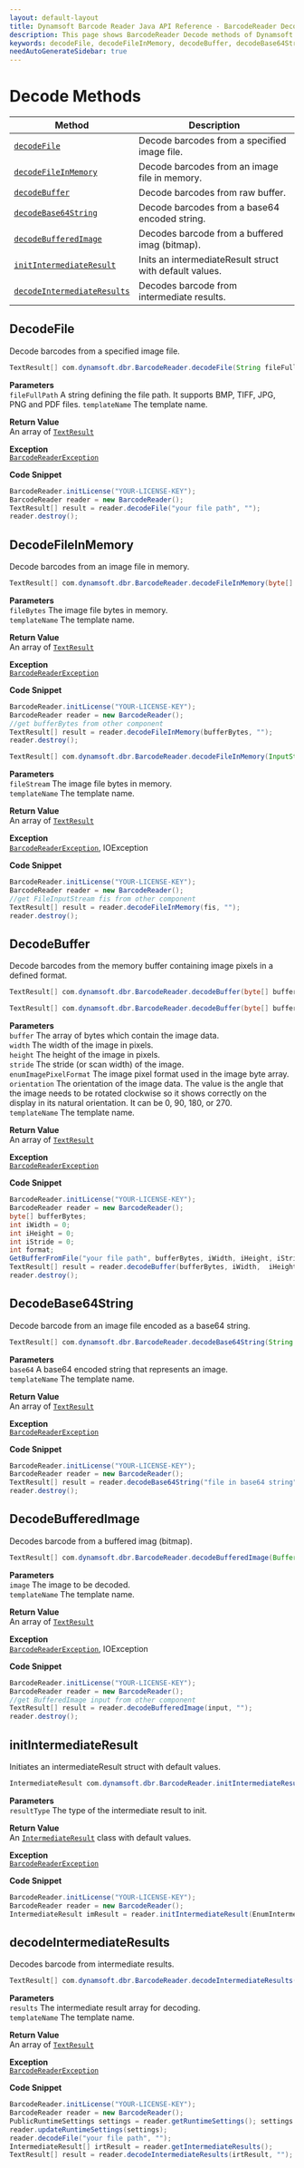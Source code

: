 ```yaml
---
layout: default-layout
title: Dynamsoft Barcode Reader Java API Reference - BarcodeReader Decode Methods
description: This page shows BarcodeReader Decode methods of Dynamsoft Barcode Reader for Java SDK API Reference.
keywords: decodeFile, decodeFileInMemory, decodeBuffer, decodeBase64String, decodeBufferedImage, decode methods, BarcodeReader, api reference, java
needAutoGenerateSidebar: true
---
```



# Decode Methods

  | Method               | Description |
  |----------------------|-------------|
  | [`decodeFile`](#decodefile) | Decode barcodes from a specified image file. |
  | [`decodeFileInMemory`](#decodefileinmemory) | Decode barcodes from an image file in memory. |
  | [`decodeBuffer`](#decodebuffer) | Decode barcodes from raw buffer. |
  | [`decodeBase64String`](#decodebase64string) | Decode barcodes from a base64 encoded string. |
  | [`decodeBufferedImage`](#decodebufferedimage) | Decodes barcode from a buffered imag (bitmap). |
  | [`initIntermediateResult`](#initintermediateresult) | Inits an intermediateResult struct with default values. |
  | [`decodeIntermediateResults`](#decodeintermediateresults) | Decodes barcode from intermediate results. |


## DecodeFile

Decode barcodes from a specified image file.

```java
TextResult[] com.dynamsoft.dbr.BarcodeReader.decodeFile(String fileFullPath, String templateName)	throws BarcodeReaderException	
```   
   
**Parameters**  
`fileFullPath`	A string defining the file path. It supports BMP, TIFF, JPG, PNG and PDF files.
`templateName`  The template name.

**Return Value**  
An array of [`TextResult`](../class/TextResult.md)

**Exception**  
[`BarcodeReaderException`](../class/BarcodeReaderException.md)

**Code Snippet**  
```java
BarcodeReader.initLicense("YOUR-LICENSE-KEY");
BarcodeReader reader = new BarcodeReader();
TextResult[] result = reader.decodeFile("your file path", "");
reader.destroy();
```




## DecodeFileInMemory

Decode barcodes from an image file in memory.   

```java
TextResult[] com.dynamsoft.dbr.BarcodeReader.decodeFileInMemory(byte[] fileBytes, String templateName) throws BarcodeReaderException
```   
   
**Parameters**  
`fileBytes` The image file bytes in memory.  
`templateName` The template name.

**Return Value**  
An array of [`TextResult`](../class/TextResult.md) 

**Exception**  
[`BarcodeReaderException`](../class/BarcodeReaderException.md)

**Code Snippet**  
```java
BarcodeReader.initLicense("YOUR-LICENSE-KEY");
BarcodeReader reader = new BarcodeReader();
//get bufferBytes from other component
TextResult[] result = reader.decodeFileInMemory(bufferBytes, "");
reader.destroy();
```



```java
TextResult[] com.dynamsoft.dbr.BarcodeReader.decodeFileInMemory(InputStream fileStream, String templateName) throws BarcodeReaderException, IOException
```   
   
**Parameters**  
`fileStream` The image file bytes in memory.  
`templateName` The template name.

**Return Value**  
An array of [`TextResult`](../class/TextResult.md)

**Exception**  
[`BarcodeReaderException`](../class/BarcodeReaderException.md), IOException

**Code Snippet**  
```java
BarcodeReader.initLicense("YOUR-LICENSE-KEY");
BarcodeReader reader = new BarcodeReader();
//get FileInputStream fis from other component
TextResult[] result = reader.decodeFileInMemory(fis, "");
reader.destroy();
```





## DecodeBuffer

Decode barcodes from the memory buffer containing image pixels in a defined format.

```java
TextResult[] com.dynamsoft.dbr.BarcodeReader.decodeBuffer(byte[] buffer, int width, int height, int stride, int enumImagePixelFormat, String templateName)	throws BarcodeReaderException

TextResult[] com.dynamsoft.dbr.BarcodeReader.decodeBuffer(byte[] buffer, int width, int height, int stride, int enumImagePixelFormat, int orientation, String templateName) throws BarcodeReaderException
```

**Parameters**  
`buffer` The array of bytes which contain the image data.  
`width` The width of the image in pixels.  
`height` The height of the image in pixels.  
`stride` The stride (or scan width) of the image.  
`enumImagePixelFormat` The image pixel format used in the image byte array.  
`orientation` The orientation of the image data. The value is the angle that the image needs to be rotated clockwise so it shows correctly on the display in its natural orientation. It can be 0, 90, 180, or 270.  
`templateName` The template name.

**Return Value**  
An array of [`TextResult`](../class/TextResult.md)

**Exception**  
[`BarcodeReaderException`](../class/BarcodeReaderException.md)

**Code Snippet**  
```java
BarcodeReader.initLicense("YOUR-LICENSE-KEY");
BarcodeReader reader = new BarcodeReader();
byte[] bufferBytes;
int iWidth = 0;
int iHeight = 0;
int iStride = 0;
int format;
GetBufferFromFile("your file path", bufferBytes, iWidth, iHeight, iStride, format);
TextResult[] result = reader.decodeBuffer(bufferBytes, iWidth,  iHeight, iStride, format, "");
reader.destroy();
```







## DecodeBase64String

Decode barcode from an image file encoded as a base64 string.

```java
TextResult[] com.dynamsoft.dbr.BarcodeReader.decodeBase64String(String base64, String templateName)	throws BarcodeReaderException
```   
   
**Parameters**  
`base64`	A base64 encoded string that represents an image.   
`templateName` The template name.

**Return Value**  
An array of [`TextResult`](../class/TextResult.md)

**Exception**  
[`BarcodeReaderException`](../class/BarcodeReaderException.md)

**Code Snippet**  
```java
BarcodeReader.initLicense("YOUR-LICENSE-KEY");
BarcodeReader reader = new BarcodeReader();
TextResult[] result = reader.decodeBase64String("file in base64 string", "");
reader.destroy();
```







## DecodeBufferedImage

Decodes barcode from a buffered imag (bitmap).

```java
TextResult[] com.dynamsoft.dbr.BarcodeReader.decodeBufferedImage(BufferedImage image, String templateName)	throws IOException, BarcodeReaderException
```   
   
**Parameters**  
`image` The image to be decoded.  
`templateName` The template name.

**Return Value**  
An array of [`TextResult`](../class/TextResult.md)

**Exception**  
[`BarcodeReaderException`](../class/BarcodeReaderException.md), IOException

**Code Snippet**  
```java
BarcodeReader.initLicense("YOUR-LICENSE-KEY");
BarcodeReader reader = new BarcodeReader();
//get BufferedImage input from other component
TextResult[] result = reader.decodeBufferedImage(input, "");
reader.destroy();
```




## initIntermediateResult

Initiates an intermediateResult struct with default values.

```java
IntermediateResult com.dynamsoft.dbr.BarcodeReader.initIntermediateResult(int resultType)	throws BarcodeReaderException	
```   

**Parameters**  
`resultType`	The type of the intermediate result to init.   
   
**Return Value**  
An [`IntermediateResult`](../class/IntermediateResult.md) class with default values.

**Exception**  
[`BarcodeReaderException`](../class/BarcodeReaderException.md)

**Code Snippet**  
```java
BarcodeReader.initLicense("YOUR-LICENSE-KEY");
BarcodeReader reader = new BarcodeReader();
IntermediateResult imResult = reader.initIntermediateResult(EnumIntermediateResultType.IRT_ORIGINAL_IMAGE);
```




## decodeIntermediateResults

Decodes barcode from intermediate results.

```java
TextResult[] com.dynamsoft.dbr.BarcodeReader.decodeIntermediateResults(IntermediateResults[] results, String templateName)	throws BarcodeReaderException	
```   
   
**Parameters**  
`results`	The intermediate result array for decoding.   
`templateName`  The template name.

**Return Value**  
An array of [`TextResult`](../class/TextResult.md)

**Exception**  
[`BarcodeReaderException`](../class/BarcodeReaderException.md)

**Code Snippet**  
```java
BarcodeReader.initLicense("YOUR-LICENSE-KEY");
BarcodeReader reader = new BarcodeReader();
PublicRuntimeSettings settings = reader.getRuntimeSettings(); settings.intermediateResultTypes = EnumIntermediateResultType.IRT_ORIGINAL_IMAGE;
reader.updateRuntimeSettings(settings);
reader.decodeFile("your file path", "");
IntermediateResult[] irtResult = reader.getIntermediateResults();
TextResult[] result = reader.decodeIntermediateResults(irtResult, "");
```




